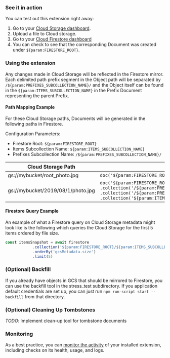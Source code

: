 ### See it in action

You can test out this extension right away:

1. Go to your [Cloud Storage dashboard](https://console.firebase.google.com/u/0/project/${param:PROJECT_ID}/storage).
2. Upload a file to Cloud storage.
3. Go to your [Cloud Firestore dashboard](https://console.firebase.google.com/project/${param:PROJECT_ID}/database/firestore/data)
4. You can check to see that the corresponding Document was created under `${param:FIRESTORE_ROOT}`.

### Using the extension

Any changes made in Cloud Storage will be reflected in the Firestore mirror. Each delimited path prefix segment in the Object path
will be separated by `/${param:PREFIXES_SUBCOLLECTION_NAME}/` and the Object itself can be found in 
the `${param:ITEMS_SUBCOLLECTION_NAME}` in the Prefix Document representing the parent Prefix.

#### Path Mapping Example

For these Cloud Storage paths, Documents will be generated in the following paths in Firestore.

Configuration Parameters:
- Firestore Root: `${param:FIRESTORE_ROOT}`
- Items Subcollection Name: `${param:ITEMS_SUBCOLLECTION_NAME}`
- Prefixes Subcollection Name: `/${param:PREFIXES_SUBCOLLECTION_NAME}/`

| Cloud Storage Path                | Firestore Document Path                                                                                                                                                                                                                                                                           |
| --------------------------------- | ------------------------------------------------------------------------------------------------------------------------------------------------------------------------------------------------------------------------------------------------------------------------------------------------- |
| gs://mybucket/root_photo.jpg      | `doc('${param:FIRESTORE_ROOT}').collection('${param:ITEMS_SUBCOLLECTION_NAME}').doc('root_photo.jpg')`                                                                                                                                                                                             |
| gs://mybucket/2019/08/1/photo.jpg | `doc('${param:FIRESTORE_ROOT}').collection('/${param:PREFIXES_SUBCOLLECTION_NAME}/').doc('2019') .collection('/${param:PREFIXES_SUBCOLLECTION_NAME}/').doc('08') .collection('/${param:PREFIXES_SUBCOLLECTION_NAME}/').doc('1') .collection('${param:ITEMS_SUBCOLLECTION_NAME}').doc('photo.jpg')` |

#### Firestore Query Example

An example of what a Firestore query on Cloud Storage metadata might look like is the following which queries the
Cloud Storage for the first 5 items ordered by file size.

```JavaScript
const itemsSnapshot = await firestore
            .collection('${param:FIRESTORE_ROOT}/${param:ITEMS_SUBCOLLECTION_NAME}')
            .orderBy('gcsMetadata.size')
            .limit(5)
```

### (Optional) Backfill

If you already have objects in GCS that should be mirrored to Firestore, you can use the backfill tool in the stress_test subdirectory. If you application default credentials are set up, you can just run `npm run-script start -- backfill` from that directory.

### (Optional) Cleaning Up Tombstones

*TODO*: Implement clean-up tool for tombstone documents

### Monitoring

As a best practice, you can [monitor the activity](https://firebase.google.com/docs/extensions/manage-installed-extensions#monitor) of your installed extension, including checks on its health, usage, and logs.
